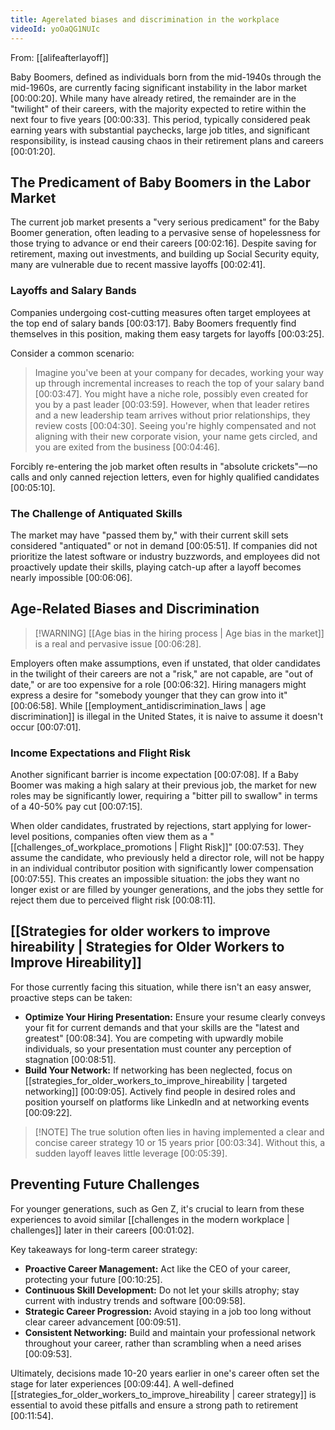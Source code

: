 ```yaml
---
title: Agerelated biases and discrimination in the workplace
videoId: yoOaQG1NUIc
---
```


From: [[alifeafterlayoff]] <br/> 

Baby Boomers, defined as individuals born from the mid-1940s through the mid-1960s, are currently facing significant instability in the labor market [00:00:20]. While many have already retired, the remainder are in the "twilight" of their careers, with the majority expected to retire within the next four to five years [00:00:33]. This period, typically considered peak earning years with substantial paychecks, large job titles, and significant responsibility, is instead causing chaos in their retirement plans and careers [00:01:20].

## The Predicament of Baby Boomers in the Labor Market

The current job market presents a "very serious predicament" for the Baby Boomer generation, often leading to a pervasive sense of hopelessness for those trying to advance or end their careers [00:02:16]. Despite saving for retirement, maxing out investments, and building up Social Security equity, many are vulnerable due to recent massive layoffs [00:02:41].

### Layoffs and Salary Bands
Companies undergoing cost-cutting measures often target employees at the top end of salary bands [00:03:17]. Baby Boomers frequently find themselves in this position, making them easy targets for layoffs [00:03:25].

Consider a common scenario:
> Imagine you've been at your company for decades, working your way up through incremental increases to reach the top of your salary band [00:03:47]. You might have a niche role, possibly even created for you by a past leader [00:03:59]. However, when that leader retires and a new leadership team arrives without prior relationships, they review costs [00:04:30]. Seeing you're highly compensated and not aligning with their new corporate vision, your name gets circled, and you are exited from the business [00:04:46].

Forcibly re-entering the job market often results in "absolute crickets"—no calls and only canned rejection letters, even for highly qualified candidates [00:05:10].

### The Challenge of Antiquated Skills
The market may have "passed them by," with their current skill sets considered "antiquated" or not in demand [00:05:51]. If companies did not prioritize the latest software or industry buzzwords, and employees did not proactively update their skills, playing catch-up after a layoff becomes nearly impossible [00:06:06].

## Age-Related Biases and Discrimination

> [!WARNING] [[Age bias in the hiring process | Age bias in the market]] is a real and pervasive issue [00:06:28].

Employers often make assumptions, even if unstated, that older candidates in the twilight of their careers are not a "risk," are not capable, are "out of date," or are too expensive for a role [00:06:32]. Hiring managers might express a desire for "somebody younger that they can grow into it" [00:06:58]. While [[employment_antidiscrimination_laws | age discrimination]] is illegal in the United States, it is naive to assume it doesn't occur [00:07:01].

### Income Expectations and Flight Risk
Another significant barrier is income expectation [00:07:08]. If a Baby Boomer was making a high salary at their previous job, the market for new roles may be significantly lower, requiring a "bitter pill to swallow" in terms of a 40-50% pay cut [00:07:15].

When older candidates, frustrated by rejections, start applying for lower-level positions, companies often view them as a "[[challenges_of_workplace_promotions | Flight Risk]]" [00:07:53]. They assume the candidate, who previously held a director role, will not be happy in an individual contributor position with significantly lower compensation [00:07:55]. This creates an impossible situation: the jobs they want no longer exist or are filled by younger generations, and the jobs they settle for reject them due to perceived flight risk [00:08:11].

## [[Strategies for older workers to improve hireability | Strategies for Older Workers to Improve Hireability]]

For those currently facing this situation, while there isn't an easy answer, proactive steps can be taken:
*   **Optimize Your Hiring Presentation:** Ensure your resume clearly conveys your fit for current demands and that your skills are the "latest and greatest" [00:08:34]. You are competing with upwardly mobile individuals, so your presentation must counter any perception of stagnation [00:08:51].
*   **Build Your Network:** If networking has been neglected, focus on [[strategies_for_older_workers_to_improve_hireability | targeted networking]] [00:09:05]. Actively find people in desired roles and position yourself on platforms like LinkedIn and at networking events [00:09:22].

> [!NOTE] The true solution often lies in having implemented a clear and concise career strategy 10 or 15 years prior [00:03:34]. Without this, a sudden layoff leaves little leverage [00:05:39].

## Preventing Future Challenges

For younger generations, such as Gen Z, it's crucial to learn from these experiences to avoid similar [[challenges in the modern workplace | challenges]] later in their careers [00:01:02].

Key takeaways for long-term career strategy:
*   **Proactive Career Management:** Act like the CEO of your career, protecting your future [00:10:25].
*   **Continuous Skill Development:** Do not let your skills atrophy; stay current with industry trends and software [00:09:58].
*   **Strategic Career Progression:** Avoid staying in a job too long without clear career advancement [00:09:51].
*   **Consistent Networking:** Build and maintain your professional network throughout your career, rather than scrambling when a need arises [00:09:53].

Ultimately, decisions made 10-20 years earlier in one's career often set the stage for later experiences [00:09:44]. A well-defined [[strategies_for_older_workers_to_improve_hireability | career strategy]] is essential to avoid these pitfalls and ensure a strong path to retirement [00:11:54].